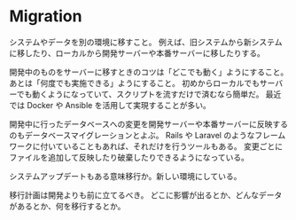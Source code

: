 # Migration

システムやデータを別の環境に移すこと。
例えば、旧システムから新システムに移したり、ローカルから開発サーバーや本番サーバーに移したりする。

開発中のものをサーバーに移すときのコツは「どこでも動く」ようにすること。
あとは「何度でも実施できる」ようにすること。
初めからローカルでもサーバーでも動くようになっていて、スクリプトを流すだけで済むなら簡単だ。
最近では Docker や Ansible を活用して実現することが多い。

開発中に行ったデータベースへの変更を開発サーバーや本番サーバーに反映するのもデータベースマイグレーションとよぶ。
Rails や Laravel のようなフレームワークに付いていることもあれば、それだけを行うツールもある。
変更ごとにファイルを追加して反映したり破棄したりできるようになっている。

システムアップデートもある意味移行か。新しい環境にしている。

移行計画は開発よりも前に立てるべき。
どこに影響が出るとか、どんなデータがあるとか、何を移行するとか。
